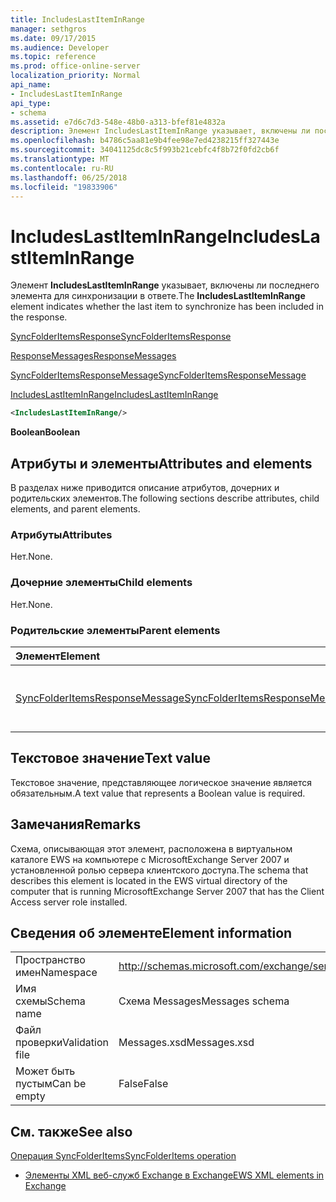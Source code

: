 ```yaml
---
title: IncludesLastItemInRange
manager: sethgros
ms.date: 09/17/2015
ms.audience: Developer
ms.topic: reference
ms.prod: office-online-server
localization_priority: Normal
api_name:
- IncludesLastItemInRange
api_type:
- schema
ms.assetid: e7d6c7d3-548e-48b0-a313-bfef81e4832a
description: Элемент IncludesLastItemInRange указывает, включены ли последнего элемента для синхронизации в ответе.
ms.openlocfilehash: b4786c5aa81e9b4fee98e7ed4238215ff327443e
ms.sourcegitcommit: 34041125dc8c5f993b21cebfc4f8b72f0fd2cb6f
ms.translationtype: MT
ms.contentlocale: ru-RU
ms.lasthandoff: 06/25/2018
ms.locfileid: "19833906"
---
```

# <a name="includeslastiteminrange"></a><span data-ttu-id="567b4-103">IncludesLastItemInRange</span><span class="sxs-lookup"><span data-stu-id="567b4-103">IncludesLastItemInRange</span></span>

<span data-ttu-id="567b4-104">Элемент **IncludesLastItemInRange** указывает, включены ли последнего элемента для синхронизации в ответе.</span><span class="sxs-lookup"><span data-stu-id="567b4-104">The **IncludesLastItemInRange** element indicates whether the last item to synchronize has been included in the response.</span></span> 
  
[<span data-ttu-id="567b4-105">SyncFolderItemsResponse</span><span class="sxs-lookup"><span data-stu-id="567b4-105">SyncFolderItemsResponse</span></span>](syncfolderitemsresponse.md)
  
[<span data-ttu-id="567b4-106">ResponseMessages</span><span class="sxs-lookup"><span data-stu-id="567b4-106">ResponseMessages</span></span>](responsemessages.md)
  
[<span data-ttu-id="567b4-107">SyncFolderItemsResponseMessage</span><span class="sxs-lookup"><span data-stu-id="567b4-107">SyncFolderItemsResponseMessage</span></span>](syncfolderitemsresponsemessage.md)
  
[<span data-ttu-id="567b4-108">IncludesLastItemInRange</span><span class="sxs-lookup"><span data-stu-id="567b4-108">IncludesLastItemInRange</span></span>](includeslastiteminrange.md)
  
```xml
<IncludesLastItemInRange/>
```

 <span data-ttu-id="567b4-109">**Boolean**</span><span class="sxs-lookup"><span data-stu-id="567b4-109">**Boolean**</span></span>
## <a name="attributes-and-elements"></a><span data-ttu-id="567b4-110">Атрибуты и элементы</span><span class="sxs-lookup"><span data-stu-id="567b4-110">Attributes and elements</span></span>

<span data-ttu-id="567b4-111">В разделах ниже приводится описание атрибутов, дочерних и родительских элементов.</span><span class="sxs-lookup"><span data-stu-id="567b4-111">The following sections describe attributes, child elements, and parent elements.</span></span>
  
### <a name="attributes"></a><span data-ttu-id="567b4-112">Атрибуты</span><span class="sxs-lookup"><span data-stu-id="567b4-112">Attributes</span></span>

<span data-ttu-id="567b4-113">Нет.</span><span class="sxs-lookup"><span data-stu-id="567b4-113">None.</span></span>
  
### <a name="child-elements"></a><span data-ttu-id="567b4-114">Дочерние элементы</span><span class="sxs-lookup"><span data-stu-id="567b4-114">Child elements</span></span>

<span data-ttu-id="567b4-115">Нет.</span><span class="sxs-lookup"><span data-stu-id="567b4-115">None.</span></span>
  
### <a name="parent-elements"></a><span data-ttu-id="567b4-116">Родительские элементы</span><span class="sxs-lookup"><span data-stu-id="567b4-116">Parent elements</span></span>

|<span data-ttu-id="567b4-117">**Элемент**</span><span class="sxs-lookup"><span data-stu-id="567b4-117">**Element**</span></span>|<span data-ttu-id="567b4-118">**Описание**</span><span class="sxs-lookup"><span data-stu-id="567b4-118">**Description**</span></span>|
|:-----|:-----|
|[<span data-ttu-id="567b4-119">SyncFolderItemsResponseMessage</span><span class="sxs-lookup"><span data-stu-id="567b4-119">SyncFolderItemsResponseMessage</span></span>](syncfolderitemsresponsemessage.md) <br/> |<span data-ttu-id="567b4-120">Содержит состояние и результат запроса SyncFolderItems.</span><span class="sxs-lookup"><span data-stu-id="567b4-120">Contains the status and result of a SyncFolderItems request.</span></span>  <br/> |
   
## <a name="text-value"></a><span data-ttu-id="567b4-121">Текстовое значение</span><span class="sxs-lookup"><span data-stu-id="567b4-121">Text value</span></span>

<span data-ttu-id="567b4-122">Текстовое значение, представляющее логическое значение является обязательным.</span><span class="sxs-lookup"><span data-stu-id="567b4-122">A text value that represents a Boolean value is required.</span></span>
  
## <a name="remarks"></a><span data-ttu-id="567b4-123">Замечания</span><span class="sxs-lookup"><span data-stu-id="567b4-123">Remarks</span></span>

<span data-ttu-id="567b4-124">Схема, описывающая этот элемент, расположена в виртуальном каталоге EWS на компьютере с MicrosoftExchange Server 2007 и установленной ролью сервера клиентского доступа.</span><span class="sxs-lookup"><span data-stu-id="567b4-124">The schema that describes this element is located in the EWS virtual directory of the computer that is running MicrosoftExchange Server 2007 that has the Client Access server role installed.</span></span>
  
## <a name="element-information"></a><span data-ttu-id="567b4-125">Сведения об элементе</span><span class="sxs-lookup"><span data-stu-id="567b4-125">Element information</span></span>

|||
|:-----|:-----|
|<span data-ttu-id="567b4-126">Пространство имен</span><span class="sxs-lookup"><span data-stu-id="567b4-126">Namespace</span></span>  <br/> |http://schemas.microsoft.com/exchange/services/2006/messages  <br/> |
|<span data-ttu-id="567b4-127">Имя схемы</span><span class="sxs-lookup"><span data-stu-id="567b4-127">Schema name</span></span>  <br/> |<span data-ttu-id="567b4-128">Схема Messages</span><span class="sxs-lookup"><span data-stu-id="567b4-128">Messages schema</span></span>  <br/> |
|<span data-ttu-id="567b4-129">Файл проверки</span><span class="sxs-lookup"><span data-stu-id="567b4-129">Validation file</span></span>  <br/> |<span data-ttu-id="567b4-130">Messages.xsd</span><span class="sxs-lookup"><span data-stu-id="567b4-130">Messages.xsd</span></span>  <br/> |
|<span data-ttu-id="567b4-131">Может быть пустым</span><span class="sxs-lookup"><span data-stu-id="567b4-131">Can be empty</span></span>  <br/> |<span data-ttu-id="567b4-132">False</span><span class="sxs-lookup"><span data-stu-id="567b4-132">False</span></span>  <br/> |
   
## <a name="see-also"></a><span data-ttu-id="567b4-133">См. также</span><span class="sxs-lookup"><span data-stu-id="567b4-133">See also</span></span>



[<span data-ttu-id="567b4-134">Операция SyncFolderItems</span><span class="sxs-lookup"><span data-stu-id="567b4-134">SyncFolderItems operation</span></span>](syncfolderitems-operation.md)


- [<span data-ttu-id="567b4-135">Элементы XML веб-служб Exchange в Exchange</span><span class="sxs-lookup"><span data-stu-id="567b4-135">EWS XML elements in Exchange</span></span>](ews-xml-elements-in-exchange.md)

